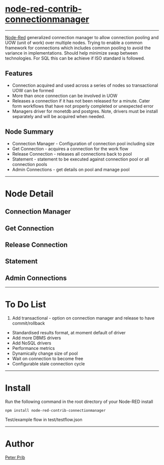 # [node-red-contrib-connectionmanager][2]

------------------------------------------------------------


[Node-Red][1] generalized connection manager to allow connection pooling and UOW (unit of work) over multiple nodes.  Trying to enable a common framework for connections which includes common pooling to avoid the variance in implementations.  Should help minimize swap between technologies.  For SQL this can be achieve if ISO standard is followed.

## Features
* Connection acquired and used across a series of nodes so transactional UOW can be formed
* More than once connection can be involved in UOW
* Releases a connection if it has not been released for a minute.  Cater form workflows that have not properly completed or unexpected error 
* Managers driver for monetdb and postgres.  Note, drivers must be install separately and will be acquired when needed. 

## Node Summary

* Connection Manager - Configuration of connection pool including size 
* Get Connection - acquires a connection for the work flow
* Release Connection - releases all connections back to pool
* Statement - statement to be executed against connection pool or all connection pools
* Admin Connections - get details on pool and manage pool 

------------------------------------------------------------
# Node Detail

## Connection Manager

## Get Connection

## Release Connection 

## Statement

## Admin Connections


------------------------------------------------------------

# To Do List

1. Add transactional - option on connection manager and release to have commit/rollback
* Standardised results format, at moment default of driver
* Add more DBMS drivers
* Add NoSQL drivers
* Performance metrics
* Dynamically change size of pool
* Wait on connection to become free
* Configurable stale connection cycle


------------------------------------------------------------

# Install

Run the following command in the root directory of your Node-RED install

    npm install node-red-contrib-connectionmanager

Test/example flow in  test/testflow.json

------------------------------------------------------------

# Author

[Peter Prib][3]


[1]: http://nodered.org
[2]: https://www.npmjs.com/package/connectionmanager
[3]: https://github.com/peterprib
